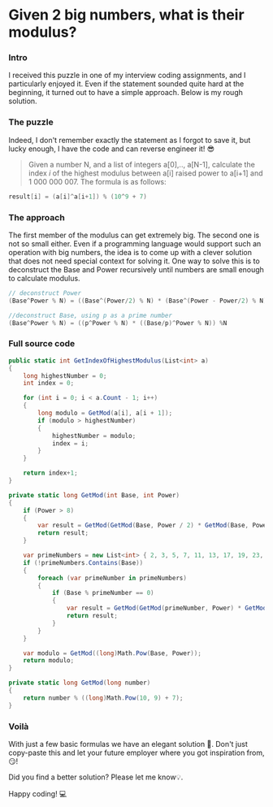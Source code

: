 # Given 2 big numbers, what is their modulus?

### Intro

I received this puzzle in one of my interview coding assignments, and I particularly enjoyed it. Even if the statement sounded quite hard at the beginning, it turned out to have a simple approach. Below is my rough solution.

### The puzzle

Indeed, I don't remember exactly the statement as I forgot to save it, but lucky enough, I have the code and can reverse engineer it! 😎

> Given a number N, and a list of integers a\[0\],.., a\[N-1\], calculate the index *i* of the highest modulus between a\[i\] raised power to a\[i+1\] and 1 000 000 007. The formula is as follows:

```csharp
result[i] = (a[i]^a[i+1]) % (10^9 + 7)
```

### The approach

The first member of the modulus can get extremely big. The second one is not so small either. Even if a programming language would support such an operation with big numbers, the idea is to come up with a clever solution that does not need special context for solving it. One way to solve this is to deconstruct the Base and Power recursively until numbers are small enough to calculate modulus.

```csharp
// deconstruct Power
(Base^Power % N) = ((Base^(Power/2) % N) * (Base^(Power - Power/2) % N)) %N

//deconstruct Base, using p as a prime number
(Base^Power % N) = ((p^Power % N) * ((Base/p)^Power % N)) %N
```

### Full source code

```csharp
public static int GetIndexOfHighestModulus(List<int> a)
{
	long highestNumber = 0;
	int index = 0;

	for (int i = 0; i < a.Count - 1; i++)
	{
		long modulo = GetMod(a[i], a[i + 1]);
		if (modulo > highestNumber)
		{
			highestNumber = modulo;
			index = i;
		}
	}

	return index+1;
}

private static long GetMod(int Base, int Power)
{
	if (Power > 8)
	{
		var result = GetMod(GetMod(Base, Power / 2) * GetMod(Base, Power - Power / 2));
		return result;
	}

	var primeNumbers = new List<int> { 2, 3, 5, 7, 11, 13, 17, 19, 23, 29, 31, 37, 41, 43, 47, 53, 59, 61, 67, 71, 73, 79, 83, 89, 97 };
	if (!primeNumbers.Contains(Base))
	{
		foreach (var primeNumber in primeNumbers)
		{
			if (Base % primeNumber == 0)
			{
				var result = GetMod(GetMod(primeNumber, Power) * GetMod(Base / primeNumber, Power));
				return result;
			}
		}
	}

	var modulo = GetMod((long)Math.Pow(Base, Power));
	return modulo;
}

private static long GetMod(long number)
{
	return number % ((long)Math.Pow(10, 9) + 7);
}
```

### Voilà

With just a few basic formulas we have an elegant solution 🤩. Don't just copy-paste this and let your future employer where you got inspiration from, 😏!

Did you find a better solution? Please let me know💡.

Happy coding! 💻